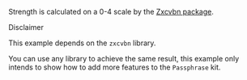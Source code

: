 Strength is calculated on a 0-4 scale by the <a href="https://github.com/dropbox/zxcvbn" target="_blank"> Zxcvbn package</a>.

<div class="pb_pill_kit_warning"><div class="pb_title_kit_size_4 pb_pill_text">Disclaimer</div></div>

This example depends on the `zxcvbn` library.

You can use any library to achieve the same result, this example only intends to show how to add more features to the `Passphrase` kit.
